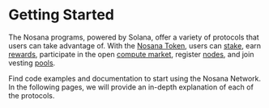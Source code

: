 # Getting Started

The Nosana programs, powered by Solana, offer a variety of protocols that users can take advantage of. With the [Nosana Token](token), users can [stake](stakink), earn [rewards](rewards), participate in the open [compute market](jobs), register [nodes](nodes), and join vesting [pools](pools).

Find code examples and documentation to start using the Nosana Network. In the following pages, we will provide an in-depth explanation of each of the protocols.
